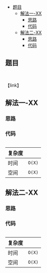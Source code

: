 - [题目](#题目)
  - [解法一-XX](#解法一-XX)
    - [思路](#思路)
    - [代码](#代码)
  - [解法二-XX](#解法二-XX)
    - [思路](#思路)
    - [代码](#代码)

## 题目
```

```
```

```
【link】

## 解法一-XX

### 思路


### 代码
```java

```

| 复杂度 |  |
| --- | --- |
| 时间 | `O(X)` |
| 空间 | `O(X)` |

## 解法二-XX

### 思路


### 代码
```java

```
| 复杂度 |  |
| --- | --- |
| 时间 | `O(X)` |
| 空间 | `O(X)` |




